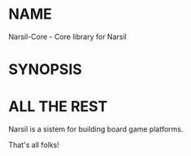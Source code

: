 NAME
====

Narsil-Core - Core library for Narsil

SYNOPSIS
========


ALL THE REST
============

Narsil is a sistem for building board game platforms.


That's all folks!
